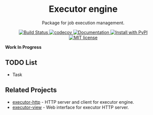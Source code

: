 <div align="center">
<h1> Executor engine </h1>

<p> Package for job execution management. </p>

<p>
    <a href="https://github.com/Nanguage/executor/actions/workflows/build_and_test.yml">
        <img src="https://github.com/Nanguage/executor/actions/workflows/build_and_test.yml/badge.svg" alt="Build Status">
    </a>
    <a href="https://app.codecov.io/gh/Nanguage/executor">
        <img src="https://codecov.io/gh/Nanguage/executor/branch/master/graph/badge.svg" alt="codecov">
    </a>
    <a href="https://executor.readthedocs.io/en/latest/">
    	<img src="https://readthedocs.org/projects/executor/badge/?version=latest" alt="Documentation">
    </a>
  <a href="https://pypi.org/project/executor/">
    <img src="https://img.shields.io/pypi/v/executor.svg" alt="Install with PyPI" />
  </a>
  <a href="https://github.com/Nanguage/executor/blob/master/LICENSE">
    <img src="https://img.shields.io/github/license/Nanguage/executor" alt="MIT license" />
  </a>
</p>
</div>


**Work In Progress**


## TODO List

+ Task


## Related Projects

+ [executor-http](https://github.com/Nanguage/executor-http) - HTTP server and client for executor engine.
+ [executor-view](https://github.com/Nanguage/executor-view) - Web interface for executor HTTP server.
